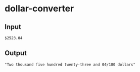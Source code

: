 # dollar-converter

## Input
~~~~
$2523.04
~~~~

## Output
~~~~
"Two thousand five hundred twenty-three and 04/100 dollars" 
~~~~
